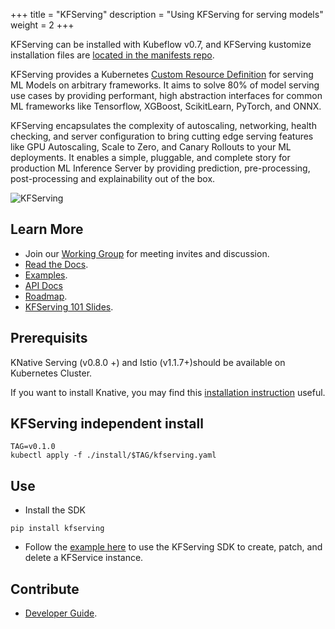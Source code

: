 +++
title = "KFServing"
description = "Using KFServing for serving models"
weight = 2
+++

KFServing can be installed with Kubeflow v0.7, and KFServing kustomize installation files are [located in the manifests repo](https://github.com/kubeflow/manifests/tree/master/kfserving).

KFServing provides a Kubernetes [Custom Resource Definition](https://kubernetes.io/docs/concepts/extend-kubernetes/api-extension/custom-resources/) for serving ML Models on arbitrary frameworks. It aims to solve 80% of model serving use cases by providing performant, high abstraction interfaces for common ML frameworks like Tensorflow, XGBoost, ScikitLearn, PyTorch, and ONNX. 

KFServing encapsulates the complexity of autoscaling, networking, health checking, and server configuration to bring cutting edge serving features like GPU Autoscaling, Scale to Zero, and Canary Rollouts to your ML deployments. It enables a simple, pluggable, and complete story for production ML Inference Server by providing prediction, pre-processing, post-processing and explainability out of the box.

<img src="../kfserving.png" alt="KFServing" class="mt-3 mb-3 border border-info rounded">

## Learn More
* Join our [Working Group](https://groups.google.com/forum/#!forum/kfserving) for meeting invites and discussion.
* [Read the Docs](https://github.com/kubeflow/kfserving/tree/master/docs).
* [Examples](https://github.com/kubeflow/kfserving/tree/master/docs/samples).
* [API Docs](https://github.com/kubeflow/kfserving/tree/master/docs/apis/README.md)
* [Roadmap](https://github.com/kubeflow/kfserving/tree/master/ROADMAP.md).
* [KFServing 101 Slides](https://drive.google.com/file/d/16oqz6dhY5BR0u74pi9mDThU97Np__AFb/view).

## Prerequisits
KNative Serving (v0.8.0 +) and Istio (v1.1.7+)should be available on Kubernetes Cluster.

If you want to install Knative, you may find this [installation instruction](https://github.com/kubeflow/kfserving/blob/master/docs/DEVELOPER_GUIDE.md#install-knative-on-a-kubernetes-cluster) useful.

## KFServing independent install
```
TAG=v0.1.0
kubectl apply -f ./install/$TAG/kfserving.yaml
```

## Use
* Install the SDK
```
pip install kfserving
```
* Follow the [example here](docs/samples/client/kfserving_sdk_sample.ipynb) to use the KFServing SDK to create, patch, and delete a KFService instance.

## Contribute
* [Developer Guide](https://github.com/kubeflow/kfserving/tree/master/docs/DEVELOPER_GUIDE.md).

